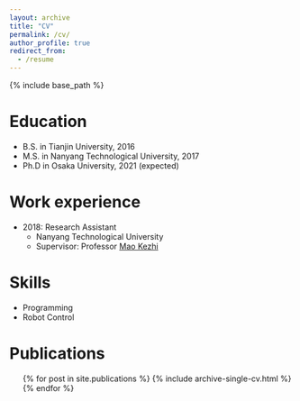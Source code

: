 ```yaml
---
layout: archive
title: "CV"
permalink: /cv/
author_profile: true
redirect_from:
  - /resume
---
```


{% include base_path %}

Education
======
* B.S. in Tianjin University, 2016
* M.S. in Nanyang Technological University, 2017
* Ph.D in Osaka University, 2021 (expected)

Work experience
======
* 2018: Research Assistant
  * Nanyang Technological University
  * Supervisor: Professor [Mao Kezhi](https://dr.ntu.edu.sg/cris/rp/rp00158)

Skills
======
* Programming
* Robot Control

Publications
======
  <ul>{% for post in site.publications %}
    {% include archive-single-cv.html %}
  {% endfor %}</ul>
  
